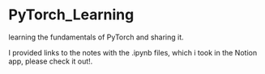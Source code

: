 # PyTorch_Learning

learning the fundamentals of PyTorch and sharing it.

I provided links to the notes with the .ipynb files, which i took in the Notion app, please check it out!.
